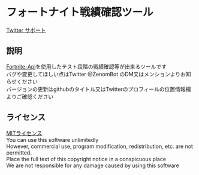 # フォートナイト戦績確認ツール

[Twitter サポート](https://twitter.com/ZenomBot)

## 説明

[Fortnite-Api](https://fortnite-api.com/)を使用したテスト段階の戦績確認等が出来るツールです  
バグや変更してほしい点はTwitter @ZenomBot のDM又はメンションよりお知らせください  
バージョンの更新はgithubのタイトル又はTwitterのプロフィールの位置情報欄よりご確認ください  

## ライセンス
[MITライセンス](LICENSE "ライセンス")  
You can use this software unlimitedly  
However, commercial use, program modification, redistribution, etc. are not permitted.  
Place the full text of this copyright notice in a conspicuous place  
We are not responsible for any damage caused by using this software  
